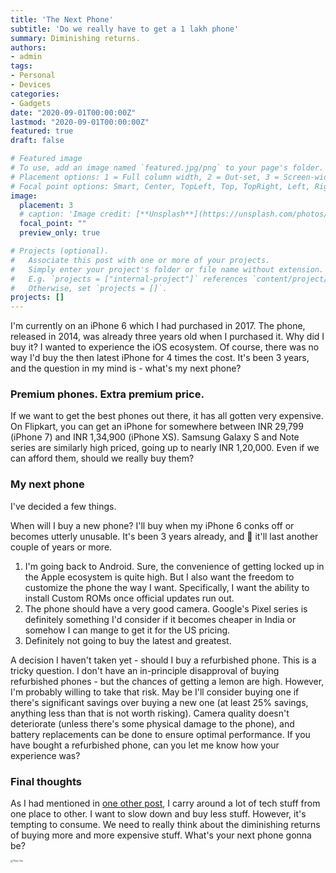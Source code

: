 ```yaml
---
title: 'The Next Phone'
subtitle: 'Do we really have to get a 1 lakh phone'
summary: Diminishing returns. 
authors:
- admin
tags:
- Personal
- Devices
categories:
- Gadgets
date: "2020-09-01T00:00:00Z"
lastmod: "2020-09-01T00:00:00Z"
featured: true
draft: false

# Featured image
# To use, add an image named `featured.jpg/png` to your page's folder.
# Placement options: 1 = Full column width, 2 = Out-set, 3 = Screen-width
# Focal point options: Smart, Center, TopLeft, Top, TopRight, Left, Right, BottomLeft, Bottom, BottomRight
image:
  placement: 3
  # caption: 'Image credit: [**Unsplash**](https://unsplash.com/photos/CpkOjOcXdUY)'
  focal_point: ""
  preview_only: true

# Projects (optional).
#   Associate this post with one or more of your projects.
#   Simply enter your project's folder or file name without extension.
#   E.g. `projects = ["internal-project"]` references `content/project/deep-learning/index.md`.
#   Otherwise, set `projects = []`.
projects: []
---
```


I'm currently on an iPhone 6 which I had purchased in 2017. The phone, released in 2014, was already three years old when I purchased it. Why did I buy it? I wanted to experience the iOS ecosystem. Of course, there was no way I'd buy the then latest iPhone for 4 times the cost. It's been 3 years, and the question in my mind is - what's my next phone?

### Premium phones. Extra premium price. 

If we want to get the best phones out there, it has all gotten very expensive. On Flipkart, you can get an iPhone for somewhere between INR 29,799 (iPhone 7) and INR 1,34,900 (iPhone XS). Samsung Galaxy S and Note series are similarly high priced, going up to nearly INR 1,20,000. Even if we can afford them, should we really buy them?

### My next phone

I've decided a few things. 

When will I buy a new phone? I'll buy when my iPhone 6 conks off or becomes utterly unusable. It's been 3 years already, and :crossed_fingers: it'll last another couple of years or more. 

1. I'm going back to Android. Sure, the convenience of getting locked up in the Apple ecosystem is quite high. But I also want the freedom to customize the phone the way I want. Specifically, I want the ability to install Custom ROMs once official updates run out. 
2. The phone should have a very good camera. Google's Pixel series is definitely something I'd consider if it becomes cheaper in India or somehow I can mange to get it for the US pricing. 
3. Definitely not going to buy the latest and greatest. 

A decision I haven't taken yet - should I buy a refurbished phone. This is a tricky question. I don't have an in-principle disapproval of buying refurbished phones - but the chances of getting a lemon are high. However, I'm probably willing to take that risk. May be I'll consider buying one if there's significant savings over buying a new one (at least 25% savings, anything less than that is not worth risking). Camera quality doesn't deteriorate (unless there's some physical damage to the phone), and battery replacements can be done to ensure optimal performance. If you have bought a refurbished phone, can you let me know how your experience was?

### Final thoughts

As I had mentioned in [one other post](https://arunsudarsan.in/post/letting-things-go/), I carry around a lot of tech stuff from one place to other. I want to slow down and buy less stuff. However, it's tempting to consume. We need to really think about the diminishing returns of buying more and more expensive stuff. What's your next phone gonna be? 

<img src="theycan.gif" alt="They Can" style="zoom:25%;" />